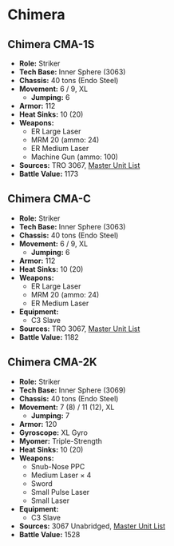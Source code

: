 # Chimera
## Chimera CMA-1S
- **Role:** Striker
- **Tech Base:** Inner Sphere (3063)
- **Chassis:** 40 tons (Endo Steel)
- **Movement:** 6 / 9, XL
  - **Jumping:** 6
- **Armor:** 112
- **Heat Sinks:** 10 (20)
- **Weapons:**
  - ER Large Laser
  - MRM 20 (ammo: 24)
  - ER Medium Laser
  - Machine Gun (ammo: 100)
- **Sources:** TRO 3067, [Master Unit List](http://masterunitlist.info/Unit/Details/3950/chimera-cma-1s)
- **Battle Value:** 1173

## Chimera CMA-C
- **Role:** Striker
- **Tech Base:** Inner Sphere (3063)
- **Chassis:** 40 tons (Endo Steel)
- **Movement:** 6 / 9, XL
  - **Jumping:** 6
- **Armor:** 112
- **Heat Sinks:** 10 (20)
- **Weapons:**
  - ER Large Laser
  - MRM 20 (ammo: 24)
  - ER Medium Laser
- **Equipment:**
  - C3 Slave
- **Sources:** TRO 3067, [Master Unit List](http://masterunitlist.info/Unit/Details/3951/chimera-cma-c)
- **Battle Value:** 1182

## Chimera CMA-2K
- **Role:** Striker
- **Tech Base:** Inner Sphere (3069)
- **Chassis:** 40 tons (Endo Steel)
- **Movement:** 7 (8) / 11 (12), XL
  - **Jumping:** 7
- **Armor:** 120
- **Gyroscope:** XL Gyro
- **Myomer:** Triple-Strength
- **Heat Sinks:** 10 (20)
- **Weapons:**
  - Snub-Nose PPC
  - Medium Laser × 4
  - Sword
  - Small Pulse Laser
  - Small Laser
- **Equipment:**
  - C3 Slave
- **Sources:** 3067 Unabridged, [Master Unit List](http://masterunitlist.info/Unit/Details/5667/chimera-cma-2k)
- **Battle Value:** 1528

